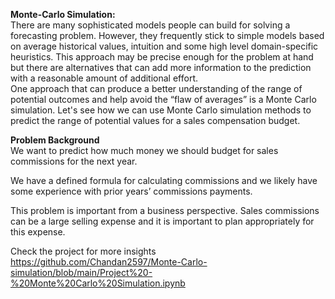 **Monte-Carlo Simulation:**<br>
There are many sophisticated models people can build for solving a forecasting problem. However, they frequently stick to simple models based on average historical values, intuition and some high level domain-specific heuristics. This approach may be precise enough for the problem at hand but there are alternatives that can add more information to the prediction with a reasonable amount of additional effort.<br>
One approach that can produce a better understanding of the range of potential outcomes and help avoid the “flaw of averages” is a Monte Carlo simulation. Let's see how we can use Monte Carlo simulation methods to predict the range of potential values for a sales compensation budget.<br>

**Problem Background**<br>
We want to predict how much money we should budget for sales commissions for the next year.

We have a defined formula for calculating commissions and we likely have some experience with prior years’ commissions payments.

This problem is important from a business perspective. Sales commissions can be a large selling expense and it is important to plan appropriately for this expense.

Check the project for more insights https://github.com/Chandan2597/Monte-Carlo-simulation/blob/main/Project%20-%20Monte%20Carlo%20Simulation.ipynb
